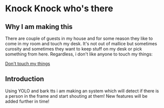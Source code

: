 # Knock Knock who's there

## Why I am making this

There are couple of guests in my house and for some reason they like to come in my room and touch my desk. It's not out of mallice but sometimes curosity and sometimes they want to keep stuff on my desk or pick something from here. Regardless, i don't like anyone to touch my things:

[Don't touch my things](doc/dont_touch.mp4)

## Introduction

Using YOLO and bark tts i am making an system which will detect if there is a person in the frame and start shouting at them! New features will be added further in time!

